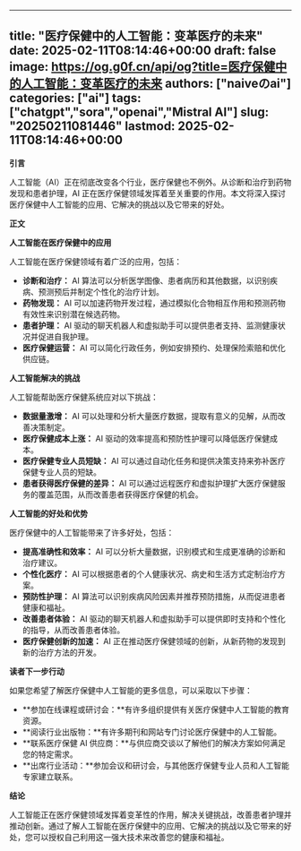 
---
title: "医疗保健中的人工智能：变革医疗的未来"
date: 2025-02-11T08:14:46+00:00
draft: false
image: https://og.g0f.cn/api/og?title=医疗保健中的人工智能：变革医疗的未来
authors: ["naiveのai"]
categories: ["ai"]
tags: ["chatgpt","sora","openai","Mistral AI"]
slug: "20250211081446"
lastmod: 2025-02-11T08:14:46+00:00
---
**引言**

人工智能（AI）正在彻底改变各个行业，医疗保健也不例外。从诊断和治疗到药物发现和患者护理，AI 正在医疗保健领域发挥着至关重要的作用。本文将深入探讨医疗保健中人工智能的应用、它解决的挑战以及它带来的好处。

**正文**

**人工智能在医疗保健中的应用**

人工智能在医疗保健领域有着广泛的应用，包括：

* **诊断和治疗：** AI 算法可以分析医学图像、患者病历和其他数据，以识别疾病、预测预后并制定个性化的治疗计划。
* **药物发现：** AI 可以加速药物开发过程，通过模拟化合物相互作用和预测药物有效性来识别潜在候选药物。
* **患者护理：** AI 驱动的聊天机器人和虚拟助手可以提供患者支持、监测健康状况并促进自我护理。
* **医疗保健运营：** AI 可以简化行政任务，例如安排预约、处理保险索赔和优化供应链。

**人工智能解决的挑战**

人工智能帮助医疗保健系统应对以下挑战：

* **数据量激增：** AI 可以处理和分析大量医疗数据，提取有意义的见解，从而改善决策制定。
* **医疗保健成本上涨：** AI 驱动的效率提高和预防性护理可以降低医疗保健成本。
* **医疗保健专业人员短缺：** AI 可以通过自动化任务和提供决策支持来弥补医疗保健专业人员的短缺。
* **患者获得医疗保健的差异：** AI 可以通过远程医疗和虚拟护理扩大医疗保健服务的覆盖范围，从而改善患者获得医疗保健的机会。

**人工智能的好处和优势**

医疗保健中的人工智能带来了许多好处，包括：

* **提高准确性和效率：** AI 可以分析大量数据，识别模式和生成更准确的诊断和治疗建议。
* **个性化医疗：** AI 可以根据患者的个人健康状况、病史和生活方式定制治疗方案。
* **预防性护理：** AI 算法可以识别疾病风险因素并推荐预防措施，从而促进患者健康和福祉。
* **改善患者体验：** AI 驱动的聊天机器人和虚拟助手可以提供即时支持和个性化的指导，从而改善患者体验。
* **医疗保健创新的加速：** AI 正在推动医疗保健领域的创新，从新药物的发现到新的治疗方法的开发。

**读者下一步行动**

如果您希望了解医疗保健中人工智能的更多信息，可以采取以下步骤：

* **参加在线课程或研讨会：**有许多组织提供有关医疗保健中人工智能的教育资源。
* **阅读行业出版物：**有许多期刊和网站专门讨论医疗保健中的人工智能。
* **联系医疗保健 AI 供应商：**与供应商交谈以了解他们的解决方案如何满足您的特定需求。
* **出席行业活动：**参加会议和研讨会，与其他医疗保健专业人员和人工智能专家建立联系。

**结论**

人工智能正在医疗保健领域发挥着变革性的作用，解决关键挑战，改善患者护理并推动创新。通过了解人工智能在医疗保健中的应用、它解决的挑战以及它带来的好处，您可以授权自己利用这一强大技术来改善您的健康和福祉。